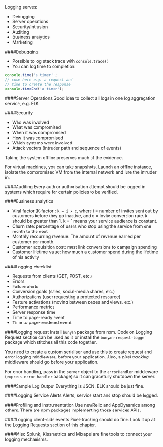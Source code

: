 Logging serves:

- Debugging
- Server operations
- Security/intrusion
- Auditing
- Business analytics
- Marketing

####Debugging
- Possible to log stack trace with `console.trace()`
- You can log time to completion:
```javascript
console.time('a timer');
// code here e.g. a request and 
// time to create the response
console.timeEnd('a timer');
```

####Server Operations
Good idea to collect all logs in one log aggregation service, e.g. ELK

####Security
- Who was involved
- What was compromised
- When it was compromised
- How it was compromised
- Which systems were involved
- Attack vectors (intruder path and sequence of events)

Taking the system offline preserves much of the evidence.

For virtual machines, you can take snapshots. Launch an offline instance, isolate the compromised VM from the internal network and lure the intruder in.

####Auditing
Every auth or authorisation attempt should be logged in systems which require for certain policies to be verified.

####Business analytics
- Viral factor (K-factor): `k = i x c`, where i = number of invites sent out by customers before they go inactive, and c = invite conversion rate. k should be greater than 1. k = 1 means your service audience is constant.
- Churn rate: percentage of users who stop using the service from one month to the next
- Monthly reccurring revenue: The amount of revenue earned per customer per month.
- Customer acquisition cost: must link conversions to campaign spending
- Customer lifetime value: how much a customer spend during the lifetime of his activity

####Logging checklist
- Requests from clients (GET, POST, etc.)
- Errors
- Failure alerts
- Conversion goals (sales, social-media shares, etc.)
- Authorizations (user requesting a protected resource)
- Feature activations (moving between pages and views, etc.)
- Performance metrics
- Server response time
- Time to page-ready event
- Time to page-rendered event

####Logging request
Install `bunyan` package from npm. Code on Logging Request section can be used as is or install the `bunyan-request-logger` package which stitches all this code together.

You need to create a custom serialiser and use this to create request and error logging middleware, before your application. Also, a *pixel tracking* middleware should go before your application.

For error handling, pass in the `server` object to the `errorHandler` middleware (`express-error-handler` package) so it can gracefully shutdown the server.

####Sample Log Output
Everything is JSON. ELK should be just fine.

####Logging Service Alerts
Alerts, service start and stop should be logged.

####Profiling and instrumentation
Use newRelic and AppDynamics among others. There are npm packages implementing those services APIs.

####Logging client-side events
Pixel-tracking should do fine. Look it up at the Logging Requests section of this chapter.

####Misc
Splunk, Kissmetrics and Mixapel are fine tools to connect your logging mechanisms.